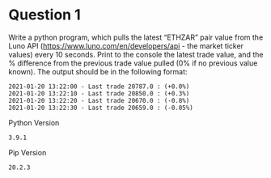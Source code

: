 # Question 1
Write a python program, which pulls the latest “ETHZAR” pair value from the Luno API (https://www.luno.com/en/developers/api - the market ticker values) every 10 seconds. Print to the console the latest trade value, and the % difference from the previous trade value pulled (0% if no previous value known). The output should be in the following format:

```
2021-01-20 13:22:00 - Last trade 20787.0 : (+0.0%)
2021-01-20 13:22:10 - Last trade 20850.0 : (+0.3%)
2021-01-20 13:22:20 - Last trade 20670.0 : (-0.8%)
2021-01-20 13:22:30 - Last trade 20659.0 : (-0.05%)
```


Python Version
```
3.9.1
```

Pip Version
```
20.2.3
```